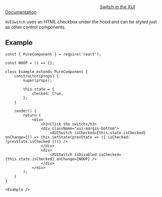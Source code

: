 <div class="xui-margin-vertical">
	<svg focusable="false" class="xui-icon xui-icon-inline xui-icon-large xui-icon-color-blue">
		<use xlink:href="#xui-icon-bookmark" role="presentation"/>
	</svg>
	<a href="../section-building-blocks-switch.html">Switch in the XUI Documentation</a>
</div>

`XUISwitch` uses an HTML checkbox under the hood and can be styled just as other control components.

## Example

```
const { PureComponent } = require('react');

const NOOP = () => {};

class Example extends PureComponent {
	constructor(props) {
		super(props);

		this.state = {
			checked: true,
		};
	}

	render() {
		return (
			<div>
				<h3>Click the switch</h3>
				<div className="xui-margin-bottom">
					<XUISwitch isChecked={this.state.isChecked} onChange={() => this.setState(prevState => ({ isChecked: !prevState.isChecked }))} />
				</div>
				<div>
					<XUISwitch isDisabled isChecked={this.state.isChecked} onChange={NOOP} />
				</div>
			</div>
		);
	}
}

<Example />
```
